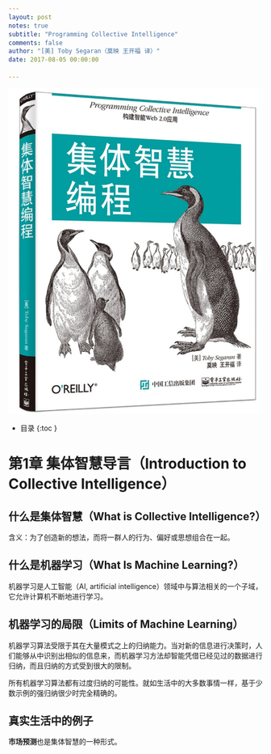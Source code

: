 ```yaml
---
layout: post
notes: true
subtitle: "Programming Collective Intelligence"
comments: false
author: "[美] Toby Segaran（莫映 王开福 译）"
date: 2017-08-05 00:00:00

---
```


![](/img/notes/machinelearning/programmingCollectiveIntelligence/programming_collective_intelligence.jpg)

*   目录
{:toc }

# 第1章 集体智慧导言（Introduction to Collective Intelligence）

## 什么是集体智慧（What is Collective Intelligence?）

含义：为了创造新的想法，而将一群人的行为、偏好或思想组合在一起。

## 什么是机器学习（What Is Machine Learning?）

机器学习是人工智能（AI, artificial intelligence）领域中与算法相关的一个子域，它允许计算机不断地进行学习。

## 机器学习的局限（Limits of Machine Learning）

机器学习算法受限于其在大量模式之上的归纳能力。当对新的信息进行决策时，人们能够从中识别出相似的信息来，而机器学习方法却智能凭借已经见过的数据进行归纳，而且归纳的方式受到很大的限制。

所有机器学习算法都有过度归纳的可能性。就如生活中的大多数事情一样，基于少数示例的强归纳很少时完全精确的。

## 真实生活中的例子

**市场预测**也是集体智慧的一种形式。

